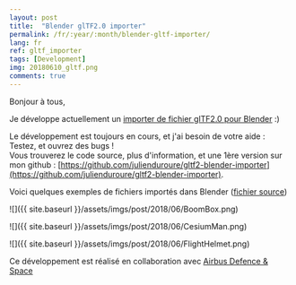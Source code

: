 ```yaml
---
layout: post
title:  "Blender glTF2.0 importer"
permalink: /fr/:year/:month/blender-gltf-importer/
lang: fr
ref: gltf_importer
tags: [Development]
img: 20180610_gltf.png
comments: true
---
```


Bonjour à tous,

Je développe actuellement un [importer de fichier glTF2.0 pour Blender](https://github.com/julienduroure/gltf2-blender-importer) :)  

Le développement est toujours en cours, et j'ai besoin de votre aide : Testez, et ouvrez des bugs !  
Vous trouverez le code source, plus d'information, et une 1ère version sur mon github : [https://github.com/julienduroure/gltf2-blender-importer](https://github.com/julienduroure/gltf2-blender-importer).  

Voici quelques exemples de fichiers importés dans Blender ([fichier source](https://github.com/julienduroure/gltf2-blender-importer))

![]({{ site.baseurl }}/assets/imgs/post/2018/06/BoomBox.png)  

![]({{ site.baseurl }}/assets/imgs/post/2018/06/CesiumMan.png)

![]({{ site.baseurl }}/assets/imgs/post/2018/06/FlightHelmet.png)

Ce développement est réalisé en collaboration avec [Airbus Defence & Space](http://www.airbus.com/space.html)

